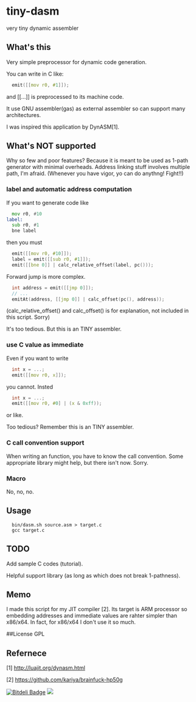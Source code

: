 tiny-dasm
=========

very tiny dynamic assembler

## What's this

Very simple preprocessor for dynamic code generation.

You can write in C like:
```C
  emit([[mov r0, #1]]);
```
and [[...]] is preprocessed to its machine code.

It use GNU assembler(gas) as external assembler so can support many architectures.
 
I was inspired this application by DynASM[1].

## What's NOT supported
Why so few and poor features? Because it is meant to be used as 1-path generator with minimal overheads.
Address linking stuff involves multiple path, I'm afraid.
(Whenever you have vigor, yo can do anythng! Fight!!)

### label and automatic address computation
If you want to generate code like 
```asm
  mov r0, #10
label:
  sub r0, #1
  bne label
```
then you must 
```C
  emit([[mov r0, #10]]);
  label = emit([[sub r0, #1]]);
  emit([[bne 0]] | calc_relative_offset(label, pc()));
```
Forward jump is more complex.
```C
  int address = emit([[jmp 0]]);
  // ...
  emitAt(address, [[jmp 0]] | calc_offset(pc(), address));
```

(calc_relative_offset() and calc_offset() is for explanation, not included in this script. Sorry)

It's too tedious. But this is an TINY assembler.

### use C value as immediate
Even if you want to write 
```C
  int x = ...;
  emit([[mov r0, x]]);
```
you cannot. Insted
```C
  int x = ...;
  emit([[mov r0, #0] | (x & 0xff));
```
or like.

Too tedious? Remember this is an TINY assembler.

### C call convention support
When writing an function, you have to know the call convention.
Some appropriate library might help, but there isn't now. Sorry.

### Macro
No, no, no.

## Usage
```
  bin/dasm.sh source.asm > target.c
  gcc target.c
```

## TODO
Add sample C codes (tutorial).

Helpful support library (as long as which does not break 1-pathness).

## Memo
I made this script for my JIT compiler [2].
Its target is ARM processor so embedding addresses and immediate values are rahter simpler than x86/x64.
In fact, for x86/x64 I don't use it so much.


##License
GPL

## Refernece
[1] http://luajit.org/dynasm.html

[2] https://github.com/kariya/brainfuck-hp50g

[![Bitdeli Badge](https://d2weczhvl823v0.cloudfront.net/kariya/tiny-dasm/trend.png)](https://bitdeli.com/free "Bitdeli Badge")
<img src="https://git.kariya.cc/myBadge.png"/>
